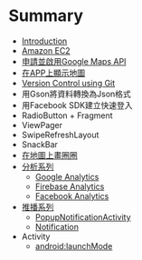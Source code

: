 # Summary

* [Introduction](README.md)
* [Amazon EC2](amazon_ec2.md)
* [申請並啟用Google Maps API](apply_google_api_key.md)
* [在APP上顯示地圖](using_google_maps_api_to_show_map.md)
* [Version Control using Git](version_control_using_git.md)
* 用Gson將資料轉換為Json格式
* 用Facebook SDK建立快速登入
* RadioButton + Fragment
* ViewPager
* SwipeRefreshLayout
* SnackBar
* [在地圖上畫圈圈](zai_di_tu_shang_hua_quan_quan.md)
* [分析系列](分析系列.md)
    * [Google Analytics](google-analytics.md)
    * [Firebase Analytics](firebase-analytics.md)
    * [Facebook Analytics](facebook-analytics.md)
* [推播系列](推播系列.md)
    * [PopupNotificationActivity](popupnotificationactivity.md)
    * [Notification](notification.md)
* Activity
    * [android:launchMode](androidlaunchmode.md)

